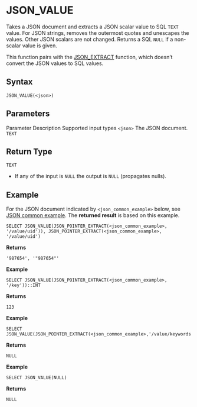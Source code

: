 # [](#json_value)JSON\_VALUE

Takes a JSON document and extracts a JSON scalar value to SQL `TEXT` value. For JSON strings, removes the outermost quotes and unescapes the values. Other JSON scalars are not changed. Returns a SQL `NULL` if a non-scalar value is given.

This function pairs with the [JSON\_EXTRACT](/sql_reference/functions-reference/JSON/json-extract.html) function, which doesn’t convert the JSON values to SQL values.

## [](#syntax)Syntax

```
JSON_VALUE(<json>)
```

## [](#parameters)Parameters

Parameter Description Supported input types `<json>` The JSON document. `TEXT`

## [](#return-type)Return Type

`TEXT`

- If any of the input is `NULL` the output is `NULL` (propagates nulls).

## [](#example)Example

For the JSON document indicated by `<json_common_example>` below, see [JSON common example](/sql_reference/functions-reference/JSON/#json-common-example). The **returned result** is based on this example.

```
SELECT JSON_VALUE(JSON_POINTER_EXTRACT(<json_common_example>, '/value/uid')), JSON_POINTER_EXTRACT(<json_common_example>, '/value/uid')
```

**Returns**

`'987654', '"987654"'`

**Example**

```
SELECT JSON_VALUE(JSON_POINTER_EXTRACT(<json_common_example>, '/key'))::INT
```

**Returns**

`123`

**Example**

```
SELECT JSON_VALUE(JSON_POINTER_EXTRACT(<json_common_example>,'/value/keywords'))
```

**Returns**

`NULL`

**Example**

```
SELECT JSON_VALUE(NULL)
```

**Returns**

`NULL`